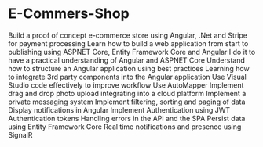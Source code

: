 # E-Commers-Shop
Build a proof of concept e-commerce store using Angular, .Net and Stripe for payment processing
Learn how to build a web application from start to publishing using ASPNET Core, Entity Framework Core and Angular
I do it to have a practical understanding of Angular and ASPNET Core
Understand how to structure an Angular application using best practices
Learning how to integrate 3rd party components into the Angular application
Use Visual Studio code effectively to improve workflow
Use AutoMapper
Implement drag and drop photo upload integrating into a cloud platform
Implement a private messaging system
Implement filtering, sorting and paging of data
Display notifications in Angular
Implement Authentication using JWT Authentication tokens
Handling errors in the API and the SPA
Persist data using Entity Framework Core
Real time notifications and presence using SignalR
